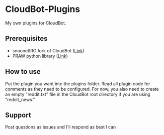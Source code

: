 # CloudBot-Plugins
My own plugins for CloudBot.

## Prerequisites
* snoonetIRC fork of CloudBot ([Link](https://github.com/snoonetIRC/CloudBot))
* PRAW python library ([Link](https://praw.readthedocs.io))

## How to use
Put the plugin you want into the plugins folder. Read all plugin code for comments as they need to be configured. For now, you also need to create an empty "reddit.txt" file in the CloudBot root directory if you are using "reddit_news."

## Support
Post questions as issues and I'll respond as best I can
